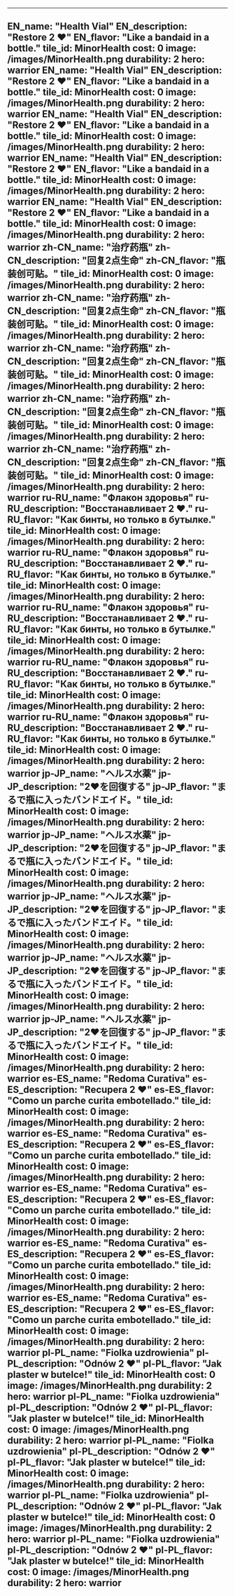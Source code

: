 ---

EN_name: "Health Vial"
EN_description: "Restore 2 ❤️"
EN_flavor: "Like a bandaid in a bottle."
tile_id: MinorHealth
cost: 0
image: /images/MinorHealth.png
durability: 2
hero: warrior
EN_name: "Health Vial"
EN_description: "Restore 2 ❤️"
EN_flavor: "Like a bandaid in a bottle."
tile_id: MinorHealth
cost: 0
image: /images/MinorHealth.png
durability: 2
hero: warrior
EN_name: "Health Vial"
EN_description: "Restore 2 ❤️"
EN_flavor: "Like a bandaid in a bottle."
tile_id: MinorHealth
cost: 0
image: /images/MinorHealth.png
durability: 2
hero: warrior
EN_name: "Health Vial"
EN_description: "Restore 2 ❤️"
EN_flavor: "Like a bandaid in a bottle."
tile_id: MinorHealth
cost: 0
image: /images/MinorHealth.png
durability: 2
hero: warrior
EN_name: "Health Vial"
EN_description: "Restore 2 ❤️"
EN_flavor: "Like a bandaid in a bottle."
tile_id: MinorHealth
cost: 0
image: /images/MinorHealth.png
durability: 2
hero: warrior
zh-CN_name: "治疗药瓶"
zh-CN_description: "回复2点生命"
zh-CN_flavor: "瓶装创可贴。"
tile_id: MinorHealth
cost: 0
image: /images/MinorHealth.png
durability: 2
hero: warrior
zh-CN_name: "治疗药瓶"
zh-CN_description: "回复2点生命"
zh-CN_flavor: "瓶装创可贴。"
tile_id: MinorHealth
cost: 0
image: /images/MinorHealth.png
durability: 2
hero: warrior
zh-CN_name: "治疗药瓶"
zh-CN_description: "回复2点生命"
zh-CN_flavor: "瓶装创可贴。"
tile_id: MinorHealth
cost: 0
image: /images/MinorHealth.png
durability: 2
hero: warrior
zh-CN_name: "治疗药瓶"
zh-CN_description: "回复2点生命"
zh-CN_flavor: "瓶装创可贴。"
tile_id: MinorHealth
cost: 0
image: /images/MinorHealth.png
durability: 2
hero: warrior
zh-CN_name: "治疗药瓶"
zh-CN_description: "回复2点生命"
zh-CN_flavor: "瓶装创可贴。"
tile_id: MinorHealth
cost: 0
image: /images/MinorHealth.png
durability: 2
hero: warrior
ru-RU_name: "Флакон здоровья"
ru-RU_description: "Восстанавливает 2 ❤️."
ru-RU_flavor: "Как бинты, но только в бутылке."
tile_id: MinorHealth
cost: 0
image: /images/MinorHealth.png
durability: 2
hero: warrior
ru-RU_name: "Флакон здоровья"
ru-RU_description: "Восстанавливает 2 ❤️."
ru-RU_flavor: "Как бинты, но только в бутылке."
tile_id: MinorHealth
cost: 0
image: /images/MinorHealth.png
durability: 2
hero: warrior
ru-RU_name: "Флакон здоровья"
ru-RU_description: "Восстанавливает 2 ❤️."
ru-RU_flavor: "Как бинты, но только в бутылке."
tile_id: MinorHealth
cost: 0
image: /images/MinorHealth.png
durability: 2
hero: warrior
ru-RU_name: "Флакон здоровья"
ru-RU_description: "Восстанавливает 2 ❤️."
ru-RU_flavor: "Как бинты, но только в бутылке."
tile_id: MinorHealth
cost: 0
image: /images/MinorHealth.png
durability: 2
hero: warrior
ru-RU_name: "Флакон здоровья"
ru-RU_description: "Восстанавливает 2 ❤️."
ru-RU_flavor: "Как бинты, но только в бутылке."
tile_id: MinorHealth
cost: 0
image: /images/MinorHealth.png
durability: 2
hero: warrior
jp-JP_name: "ヘルス水薬"
jp-JP_description: "2❤️を回復する"
jp-JP_flavor: "まるで瓶に入ったバンドエイド。"
tile_id: MinorHealth
cost: 0
image: /images/MinorHealth.png
durability: 2
hero: warrior
jp-JP_name: "ヘルス水薬"
jp-JP_description: "2❤️を回復する"
jp-JP_flavor: "まるで瓶に入ったバンドエイド。"
tile_id: MinorHealth
cost: 0
image: /images/MinorHealth.png
durability: 2
hero: warrior
jp-JP_name: "ヘルス水薬"
jp-JP_description: "2❤️を回復する"
jp-JP_flavor: "まるで瓶に入ったバンドエイド。"
tile_id: MinorHealth
cost: 0
image: /images/MinorHealth.png
durability: 2
hero: warrior
jp-JP_name: "ヘルス水薬"
jp-JP_description: "2❤️を回復する"
jp-JP_flavor: "まるで瓶に入ったバンドエイド。"
tile_id: MinorHealth
cost: 0
image: /images/MinorHealth.png
durability: 2
hero: warrior
jp-JP_name: "ヘルス水薬"
jp-JP_description: "2❤️を回復する"
jp-JP_flavor: "まるで瓶に入ったバンドエイド。"
tile_id: MinorHealth
cost: 0
image: /images/MinorHealth.png
durability: 2
hero: warrior
es-ES_name: "Redoma Curativa"
es-ES_description: "Recupera 2 ❤️"
es-ES_flavor: "Como un parche curita embotellado."
tile_id: MinorHealth
cost: 0
image: /images/MinorHealth.png
durability: 2
hero: warrior
es-ES_name: "Redoma Curativa"
es-ES_description: "Recupera 2 ❤️"
es-ES_flavor: "Como un parche curita embotellado."
tile_id: MinorHealth
cost: 0
image: /images/MinorHealth.png
durability: 2
hero: warrior
es-ES_name: "Redoma Curativa"
es-ES_description: "Recupera 2 ❤️"
es-ES_flavor: "Como un parche curita embotellado."
tile_id: MinorHealth
cost: 0
image: /images/MinorHealth.png
durability: 2
hero: warrior
es-ES_name: "Redoma Curativa"
es-ES_description: "Recupera 2 ❤️"
es-ES_flavor: "Como un parche curita embotellado."
tile_id: MinorHealth
cost: 0
image: /images/MinorHealth.png
durability: 2
hero: warrior
es-ES_name: "Redoma Curativa"
es-ES_description: "Recupera 2 ❤️"
es-ES_flavor: "Como un parche curita embotellado."
tile_id: MinorHealth
cost: 0
image: /images/MinorHealth.png
durability: 2
hero: warrior
pl-PL_name: "Fiolka uzdrowienia"
pl-PL_description: "Odnów 2 ❤️"
pl-PL_flavor: "Jak plaster w butelce!"
tile_id: MinorHealth
cost: 0
image: /images/MinorHealth.png
durability: 2
hero: warrior
pl-PL_name: "Fiolka uzdrowienia"
pl-PL_description: "Odnów 2 ❤️"
pl-PL_flavor: "Jak plaster w butelce!"
tile_id: MinorHealth
cost: 0
image: /images/MinorHealth.png
durability: 2
hero: warrior
pl-PL_name: "Fiolka uzdrowienia"
pl-PL_description: "Odnów 2 ❤️"
pl-PL_flavor: "Jak plaster w butelce!"
tile_id: MinorHealth
cost: 0
image: /images/MinorHealth.png
durability: 2
hero: warrior
pl-PL_name: "Fiolka uzdrowienia"
pl-PL_description: "Odnów 2 ❤️"
pl-PL_flavor: "Jak plaster w butelce!"
tile_id: MinorHealth
cost: 0
image: /images/MinorHealth.png
durability: 2
hero: warrior
pl-PL_name: "Fiolka uzdrowienia"
pl-PL_description: "Odnów 2 ❤️"
pl-PL_flavor: "Jak plaster w butelce!"
tile_id: MinorHealth
cost: 0
image: /images/MinorHealth.png
durability: 2
hero: warrior
---